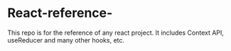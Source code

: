 # React-reference-
This repo is for the reference of any react project. It includes Context API, useReducer and many other hooks, etc.
